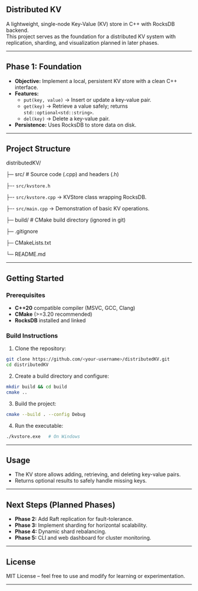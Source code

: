 ﻿## **Distributed KV**

A lightweight, single-node Key-Value (KV) store in C++ with RocksDB backend.  
This project serves as the foundation for a distributed KV system with replication, sharding, and visualization planned in later phases.

---

## **Phase 1: Foundation**

- **Objective:** Implement a local, persistent KV store with a clean C++ interface.
- **Features:**
  - `put(key, value)` → Insert or update a key-value pair.
  - `get(key)` → Retrieve a value safely; returns `std::optional<std::string>`.
  - `del(key)` → Delete a key-value pair.
- **Persistence:** Uses RocksDB to store data on disk.

---

## **Project Structure**

distributedKV/

├─ src/                  # Source code (.cpp) and headers (.h)

  ├-- `src/kvstore.h` 

  ├--  `src/kvstore.cpp` → KVStore class wrapping RocksDB. 

  ├-- `src/main.cpp` → Demonstration of basic KV operations.

├─ build/                # CMake build directory (ignored in git)

├─ .gitignore

├─ CMakeLists.txt

└─ README.md

---

## **Getting Started**

### Prerequisites

- **C++20** compatible compiler (MSVC, GCC, Clang)  
- **CMake** (>=3.20 recommended)  
- **RocksDB** installed and linked  

### Build Instructions

1. Clone the repository:

```bash
git clone https://github.com/<your-username>/distributedKV.git
cd distributedKV
````

2. Create a build directory and configure:

```bash
mkdir build && cd build
cmake ..
```

3. Build the project:

```bash
cmake --build . --config Debug
```

4. Run the executable:

```bash
./kvstore.exe   # On Windows
```

---

## **Usage**

* The KV store allows adding, retrieving, and deleting key-value pairs.
* Returns optional results to safely handle missing keys.

---

## **Next Steps (Planned Phases)**

* **Phase 2:** Add Raft replication for fault-tolerance.
* **Phase 3:** Implement sharding for horizontal scalability.
* **Phase 4:** Dynamic shard rebalancing.
* **Phase 5:** CLI and web dashboard for cluster monitoring.

---

## **License**

MIT License – feel free to use and modify for learning or experimentation.

---

